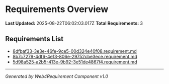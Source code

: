# Requirements Overview

**Last Updated:** 2025-08-22T06:02:03.017Z
**Total Requirements:** 3

## Requirements List

- [8dfbaf33-3e3e-46fe-9ce5-00d324e40f08.requirement.md](./8dfbaf33-3e3e-46fe-9ce5-00d324e40f08.requirement.md)
- [8b7c7279-4df6-4e13-806e-29752cbe3ece.requirement.md](./8b7c7279-4df6-4e13-806e-29752cbe3ece.requirement.md)
- [5d98a525-a2b5-413e-9b92-3e51de4867f4.requirement.md](./5d98a525-a2b5-413e-9b92-3e51de4867f4.requirement.md)

---

*Generated by Web4Requirement Component v1.0*